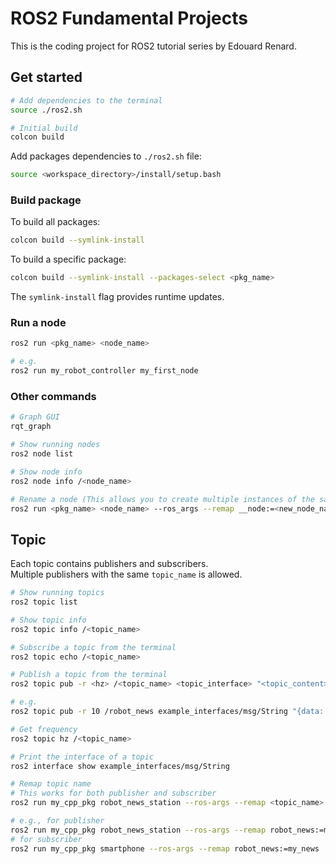 # ROS2 Fundamental Projects

This is the coding project for ROS2 tutorial series by Edouard Renard.

## Get started


```bash
# Add dependencies to the terminal
source ./ros2.sh

# Initial build
colcon build
```

Add packages dependencies to `./ros2.sh` file:

```bash
source <workspace_directory>/install/setup.bash
```

### Build package

To build all packages:

```bash
colcon build --symlink-install
```

To build a specific package:

```bash
colcon build --symlink-install --packages-select <pkg_name>
```

The `symlink-install` flag provides runtime updates.

### Run a node

```bash
ros2 run <pkg_name> <node_name>

# e.g.
ros2 run my_robot_controller my_first_node
```

### Other commands

```bash
# Graph GUI
rqt_graph

# Show running nodes
ros2 node list

# Show node info
ros2 node info /<node_name>

# Rename a node (This allows you to create multiple instances of the same node)
ros2 run <pkg_name> <node_name> --ros_args --remap __node:=<new_node_name>
```

## Topic

Each topic contains publishers and subscribers.\
Multiple publishers with the same `topic_name` is allowed.

```bash
# Show running topics
ros2 topic list

# Show topic info
ros2 topic info /<topic_name>

# Subscribe a topic from the terminal
ros2 topic echo /<topic_name>

# Publish a topic from the terminal
ros2 topic pub -r <hz> /<topic_name> <topic_interface> "<topic_content>"

# e.g.
ros2 topic pub -r 10 /robot_news example_interfaces/msg/String "{data: 'Hello from terminal'}"

# Get frequency
ros2 topic hz /<topic_name>

# Print the interface of a topic
ros2 interface show example_interfaces/msg/String

# Remap topic name
# This works for both publisher and subscriber
ros2 run my_cpp_pkg robot_news_station --ros-args --remap <topic_name>:=<new_topic_name>

# e.g., for publisher
ros2 run my_cpp_pkg robot_news_station --ros-args --remap robot_news:=my_news
# for subscriber
ros2 run my_cpp_pkg smartphone --ros-args --remap robot_news:=my_news

```
